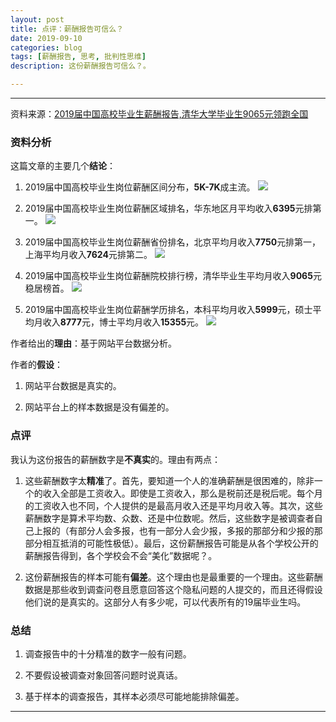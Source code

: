 ```yaml
---
layout: post
title: 点评：薪酬报告可信么？
date: 2019-09-10
categories: blog
tags: [薪酬报告, 思考, 批判性思维]
description: 这份薪酬报告可信么？。

---
```



----------

资料来源：[2019届中国高校毕业生薪酬报告,清华大学毕业生9065元领跑全国](https://www.wutongguo.com/report/147.html)


### 资料分析 #

这篇文章的主要几个**结论**：

1. 2019届中国高校毕业生岗位薪酬区间分布，**5K-7K**成主流。
![](https://mmbiz.qpic.cn/mmbiz_jpg/tfzDxcOYznv0RXicKH3icDRXIgEC25jYJJbMU1npBDD4QjROiampiaGicWicqNkjHacqW66zoojNyt3wPuYXYS5FGBYQ/640?wx_fmt=jpeg&tp=webp&wxfrom=5&wx_lazy=1&wx_co=1)

2. 2019届中国高校毕业生岗位薪酬区域排名，华东地区月平均收入**6395**元排第一。
![](https://mmbiz.qpic.cn/mmbiz_jpg/tfzDxcOYznv0RXicKH3icDRXIgEC25jYJJbRUytVPX40IYmaxK1NicP59aAqv9XO7O3NJHOJLoN3RgFYwV0lZPUUw/640?wx_fmt=jpeg&tp=webp&wxfrom=5&wx_lazy=1&wx_co=1)

3. 2019届中国高校毕业生岗位薪酬省份排名，北京平均月收入**7750**元排第一，上海平均月收入**7624**元排第二。
![](https://mmbiz.qpic.cn/mmbiz_jpg/tfzDxcOYznv0RXicKH3icDRXIgEC25jYJJLcXLf6a3OBnPUkCk1JUHqs9jYoP391vDib22yuTc1SCoic0ev4QwfqGQ/640?wx_fmt=jpeg&tp=webp&wxfrom=5&wx_lazy=1&wx_co=1)

4. 2019届中国高校毕业生岗位薪酬院校排行榜，清华毕业生平均月收入**9065**元稳居榜首。
![](https://mmbiz.qpic.cn/mmbiz_jpg/tfzDxcOYznv0RXicKH3icDRXIgEC25jYJJUTUs1JViavibeoy8yf06WULDyoOQ6gWj9DwuTowGyic2FFMBYd5pY58ag/640?wx_fmt=jpeg&tp=webp&wxfrom=5&wx_lazy=1&wx_co=1)

5. 2019届中国高校毕业生岗位薪酬学历排名，本科平均月收入**5999**元，硕士平均月收入**8777**元，博士平均月收入**15355**元。
![](https://mmbiz.qpic.cn/mmbiz_jpg/tfzDxcOYznv0RXicKH3icDRXIgEC25jYJJm043IO9Gkj3I96bm3bXonM5kFzXfdm8NkFQnse3EvWlk0tDcxHv5Lw/640?wx_fmt=jpeg&tp=webp&wxfrom=5&wx_lazy=1&wx_co=1)


作者给出的**理由**：基于网站平台数据分析。

作者的**假设**：

1. 网站平台数据是真实的。

2. 网站平台上的样本数据是没有偏差的。



### 点评 ###

我认为这份报告的薪酬数字是**不真实**的。理由有两点：

1. 这些薪酬数字太**精准**了。首先，要知道一个人的准确薪酬是很困难的，除非一个的收入全部是工资收入。即使是工资收入，那么是税前还是税后呢。每个月的工资收入也不同，个人提供的是最高月收入还是平均月收入等。其次，这些薪酬数字是算术平均数、众数、还是中位数呢。然后，这些数字是被调查者自己上报的（有部分人会多报，也有一部分人会少报，多报的那部分和少报的那部分相互抵消的可能性极低）。最后，这份薪酬报告可能是从各个学校公开的薪酬报告得到，各个学校会不会“美化”数据呢？。

2. 这份薪酬报告的样本可能有**偏差**。这个理由也是最重要的一个理由。这些薪酬数据是那些收到调查问卷且愿意回答这个隐私问题的人提交的，而且还得假设他们说的是真实的。这部分人有多少呢，可以代表所有的19届毕业生吗。


### 总结 ###

1. 调查报告中的十分精准的数字一般有问题。

2. 不要假设被调查对象回答问题时说真话。

3.  基于样本的调查报告，其样本必须尽可能地能排除偏差。




----------